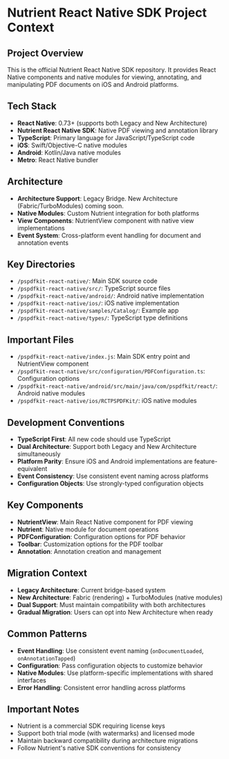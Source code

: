 # Nutrient React Native SDK Project Context

## Project Overview
This is the official Nutrient React Native SDK repository. It provides React Native components and native modules for viewing, annotating, and manipulating PDF documents on iOS and Android platforms.

## Tech Stack
- **React Native**: 0.73+ (supports both Legacy and New Architecture)
- **Nutrient React Native SDK**: Native PDF viewing and annotation library
- **TypeScript**: Primary language for JavaScript/TypeScript code
- **iOS**: Swift/Objective-C native modules
- **Android**: Kotlin/Java native modules
- **Metro**: React Native bundler

## Architecture
- **Architecture Support**: Legacy Bridge. New Architecture (Fabric/TurboModules) coming soon.
- **Native Modules**: Custom Nutrient integration for both platforms
- **View Components**: NutrientView component with native view implementations
- **Event System**: Cross-platform event handling for document and annotation events

## Key Directories
- `/pspdfkit-react-native/`: Main SDK source code
- `/pspdfkit-react-native/src/`: TypeScript source files
- `/pspdfkit-react-native/android/`: Android native implementation
- `/pspdfkit-react-native/ios/`: iOS native implementation
- `/pspdfkit-react-native/samples/Catalog/`: Example app
- `/pspdfkit-react-native/types/`: TypeScript type definitions

## Important Files
- `/pspdfkit-react-native/index.js`: Main SDK entry point and NutrientView component
- `/pspdfkit-react-native/src/configuration/PDFConfiguration.ts`: Configuration options
- `/pspdfkit-react-native/android/src/main/java/com/pspdfkit/react/`: Android native modules
- `/pspdfkit-react-native/ios/RCTPSPDFKit/`: iOS native modules

## Development Conventions
- **TypeScript First**: All new code should use TypeScript
- **Dual Architecture**: Support both Legacy and New Architecture simultaneously
- **Platform Parity**: Ensure iOS and Android implementations are feature-equivalent
- **Event Consistency**: Use consistent event naming across platforms
- **Configuration Objects**: Use strongly-typed configuration objects

## Key Components
- **NutrientView**: Main React Native component for PDF viewing
- **Nutrient**: Native module for document operations
- **PDFConfiguration**: Configuration options for PDF behavior
- **Toolbar**: Customization options for the PDF toolbar
- **Annotation**: Annotation creation and management

## Migration Context
- **Legacy Architecture**: Current bridge-based system
- **New Architecture**: Fabric (rendering) + TurboModules (native modules)
- **Dual Support**: Must maintain compatibility with both architectures
- **Gradual Migration**: Users can opt into New Architecture when ready

## Common Patterns
- **Event Handling**: Use consistent event naming (`onDocumentLoaded`, `onAnnotationTapped`)
- **Configuration**: Pass configuration objects to customize behavior
- **Native Modules**: Use platform-specific implementations with shared interfaces
- **Error Handling**: Consistent error handling across platforms

## Important Notes
- Nutrient is a commercial SDK requiring license keys
- Support both trial mode (with watermarks) and licensed mode
- Maintain backward compatibility during architecture migrations
- Follow Nutrient's native SDK conventions for consistency 